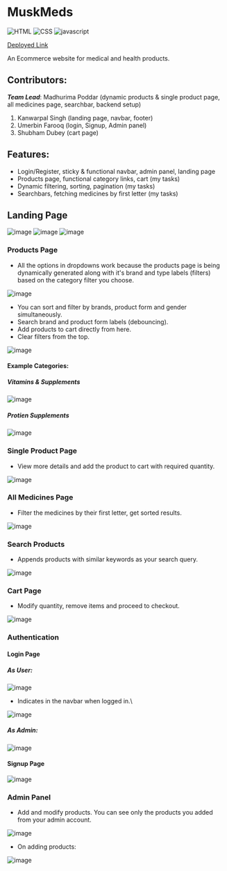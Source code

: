 # MuskMeds
![HTML](https://img.shields.io/badge/HTML5-E34F26?style=for-the-badge&logo=html5&logoColor=white)
![CSS](https://img.shields.io/badge/CSS3-1572B6?style=for-the-badge&logo=css3&logoColor=white)
![javascript](https://img.shields.io/badge/JavaScript-323330?style=for-the-badge&logo=javascript&logoColor=F7DF1E)

[Deployed Link](https://muddled-can-9800-rimraider639.vercel.app/)

An Ecommerce website for medical and health products.

## Contributors:
***Team Lead***: Madhurima Poddar (dynamic products & single product page, all medicines page, searchbar, backend setup)
1) Kanwarpal Singh (landing page, navbar, footer)
2) Umerbin Farooq (login, Signup, Admin panel)
3) Shubham Dubey (cart page)

## Features:
- Login/Register, sticky & functional navbar, admin panel, landing page
- Products page, functional category links, cart (my tasks)
- Dynamic filtering, sorting, pagination (my tasks)
- Searchbars, fetching medicines by first letter (my tasks)

## Landing Page
![image](https://user-images.githubusercontent.com/112859531/222207347-892b0063-c0b9-4b9d-9cde-af2bc79831ca.png)
![image](https://user-images.githubusercontent.com/112859531/222207438-5e6e400f-c7fb-4896-af5c-e0e0535ce9f4.png)
![image](https://user-images.githubusercontent.com/112859531/222207955-55a796ce-ef14-4f30-9c12-bd7a60459f8e.png)

### Products Page
- All the options in dropdowns work because the products page is being dynamically generated along with it's brand and type labels (filters) based on the category filter you choose.

![image](https://user-images.githubusercontent.com/112859531/235893240-a0c186d9-7053-4bb0-8a37-74902819d987.png)

- You can sort and filter by brands, product form and gender simultaneously.
- Search brand and product form labels (debouncing).
- Add products to cart directly from here.
- Clear filters from the top.

![image](https://user-images.githubusercontent.com/112859531/235896753-d42b0b84-c433-476d-af3f-132479472990.png)

#### Example Categories:

##### Vitamins & Supplements

![image](https://user-images.githubusercontent.com/112859531/235893883-6501e841-2150-47e5-8b50-97d8db1356dc.png)

##### Protien Supplements

![image](https://user-images.githubusercontent.com/112859531/235893975-2a1a1a9e-274e-4b37-9de5-f91e3d4e20d8.png)

### Single Product Page

- View more details and add the product to cart with required quantity.

![image](https://user-images.githubusercontent.com/112859531/235897151-987e26f4-b338-456a-9008-df5c98cbb949.png)

### All Medicines Page

- Filter the medicines by their first letter, get sorted results.

![image](https://user-images.githubusercontent.com/112859531/235898069-8bcb0001-eea9-46b4-bbbd-d71854182934.png)

### Search Products

- Appends products with similar keywords as your search query.

![image](https://user-images.githubusercontent.com/112859531/235901889-65860189-4409-4894-afed-b821a31e9302.png)

### Cart Page

- Modify quantity, remove items and proceed to checkout.

![image](https://user-images.githubusercontent.com/112859531/235897611-e47ca063-e509-4a46-860a-12e6934d14ce.png)

### Authentication

#### Login Page

##### As User: 
![image](https://user-images.githubusercontent.com/112859531/235898711-76d704cf-c03b-4a3f-b976-3098e09a44c5.png)

- Indicates in the navbar when logged in.\

![image](https://user-images.githubusercontent.com/112859531/235899311-15dca368-afdc-4ee0-9932-3a2fff490680.png)

##### As Admin: 
![image](https://user-images.githubusercontent.com/112859531/235898916-360d7e27-3a79-49aa-96a2-3555a23ade65.png)

#### Signup Page

![image](https://user-images.githubusercontent.com/112859531/235898832-06fab603-ab67-472f-8ac0-f0d2619c4c18.png)

### Admin Panel
- Add and modify products. You can see only the products you added from your admin account.

![image](https://user-images.githubusercontent.com/112859531/235899926-00c9b6e8-2aa5-4f88-a2cd-b622f4795c89.png)

- On adding products:

![image](https://user-images.githubusercontent.com/112859531/235900310-20d6ce20-999c-4d52-b8bc-4f2acc50e9d9.png)


